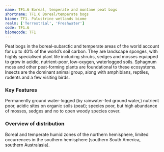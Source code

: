 ```yaml
---
name: TF1.6 Boreal, temperate and montane peat bogs
shortname: TF1.6 Boreal/temperate bogs
biome: TF1. Palustrine wetlands biome
realm: ['Terrestrial', 'Freshwater']
code: TF1.6
biomecode: TF1
---
```


Peat bogs in the boreal-subarctic and temperate areas of the world account for up to 40% of the world’s soil carbon. They are landscape sponges, with highly specialised plant life including shrubs, sedges and mosses equipped to grow in acidic, nutrient-poor, low-oxygen, waterlogged soils. Sphagnum moss and other peat-forming plants are foundational to these ecosystems. Insects are the dominant animal group, along with amphibians, reptiles, rodents and a few visiting birds.

### Key Features

Permanently ground water-logged (by rainwater-fed ground water,) nutrient poor, acidic sites on organic soils (peat); species poor, but high abundance of mosses, sedges and no to open woody species cover.

### Overview of distribution

Boreal and temperate humid zones of the northern hemisphere, limited occurrences in the southern hemisphere (southern South America, southern Australasia).
